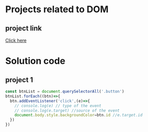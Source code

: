 # Projects related to DOM

## project link
[Click here](
    https://stackblitz.com/edit/dom-project-chaiaurcode?file=index.html
)

# Solution code

## project 1

```javascript
const btnList = document.querySelectorAll('.button')
btnList.forEach((btn)=>{
  btn.addEventListener('click',(e)=>{
    // console.log(e) // type of the event
    // console.log(e.target) //source of the event
    document.body.style.backgroundColor=btn.id //e.target.id
  })
})
```